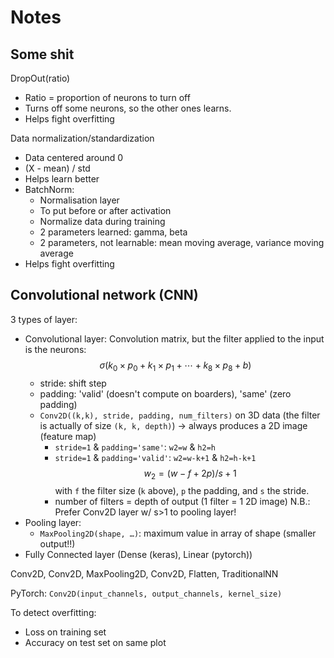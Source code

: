 # Notes

## Some shit

DropOut(ratio)
- Ratio = proportion of neurons to turn off
- Turns off some neurons, so the other ones learns.
- Helps fight overfitting

Data normalization/standardization
- Data centered around 0
- (X - mean) / std
- Helps learn better
- BatchNorm: 
    - Normalisation layer
    - To put before or after activation
    - Normalize data during training
    - 2 parameters learned: gamma, beta
    - 2 parameters, not learnable: mean moving average, variance moving average
- Helps fight overfitting


## Convolutional network (CNN)

3 types of layer:
- Convolutional layer: Convolution matrix, but the filter applied to the input is the neurons:
    $$\sigma(k_0 \times p_0 + k_1 \times p_1 + \cdots + k_8 \times p_8 + b)$$
    - stride: shift step
    - padding: 'valid' (doesn't compute on boarders), 'same' (zero padding)
    - `Conv2D((k,k), stride, padding, num_filters)` on 3D data (the filter is actually of size `(k, k, depth)`) -> always produces a 2D image (feature map)
        - `stride=1` & `padding='same'`: `w2=w` & `h2=h`
        - `stride=1` & `padding='valid'`: `w2=w-k+1` & `h2=h-k+1`
        $$w_2 = \left( w - f + 2p \right) / s + 1$$
        with `f` the filter size (`k` above), `p` the padding, and `s` the stride.
        - number of filters = depth of output (1 filter = 1 2D image)
    N.B.: Prefer Conv2D layer w/ s>1 to pooling layer!
- Pooling layer:
    - `MaxPooling2D(shape, …)`: maximum value in array of shape (smaller output!!)
- Fully Connected layer (Dense (keras), Linear (pytorch))

Conv2D, Conv2D, MaxPooling2D, Conv2D, Flatten, TraditionalNN

PyTorch: `Conv2D(input_channels, output_channels, kernel_size)`


To detect overfitting:
- Loss on training set
- Accuracy on test set
on same plot
